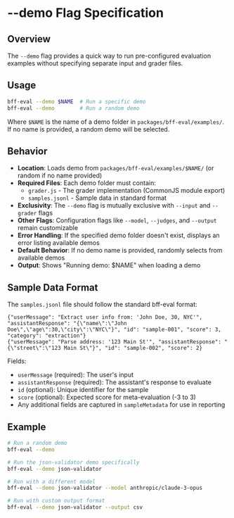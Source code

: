 # --demo Flag Specification

## Overview

The `--demo` flag provides a quick way to run pre-configured evaluation examples
without specifying separate input and grader files.

## Usage

```bash
bff-eval --demo $NAME  # Run a specific demo
bff-eval --demo        # Run a random demo
```

Where `$NAME` is the name of a demo folder in `packages/bff-eval/examples/`. If
no name is provided, a random demo will be selected.

## Behavior

- **Location**: Loads demo from `packages/bff-eval/examples/$NAME/` (or random
  if no name provided)
- **Required Files**: Each demo folder must contain:
  - `grader.js` - The grader implementation (CommonJS module export)
  - `samples.jsonl` - Sample data in standard format
- **Exclusivity**: The `--demo` flag is mutually exclusive with `--input` and
  `--grader` flags
- **Other Flags**: Configuration flags like `--model`, `--judges`, and
  `--output` remain customizable
- **Error Handling**: If the specified demo folder doesn't exist, displays an
  error listing available demos
- **Default Behavior**: If no demo name is provided, randomly selects from
  available demos
- **Output**: Shows "Running demo: $NAME" when loading a demo

## Sample Data Format

The `samples.jsonl` file should follow the standard bff-eval format:

```jsonl
{"userMessage": "Extract user info from: 'John Doe, 30, NYC'", "assistantResponse": "{\"name\":\"John Doe\",\"age\":30,\"city\":\"NYC\"}", "id": "sample-001", "score": 3, "category": "extraction"}
{"userMessage": "Parse address: '123 Main St'", "assistantResponse": "{\"street\":\"123 Main St\"}", "id": "sample-002", "score": 2}
```

Fields:

- `userMessage` (required): The user's input
- `assistantResponse` (required): The assistant's response to evaluate
- `id` (optional): Unique identifier for the sample
- `score` (optional): Expected score for meta-evaluation (-3 to 3)
- Any additional fields are captured in `sampleMetadata` for use in reporting

## Example

```bash
# Run a random demo
bff-eval --demo

# Run the json-validator demo specifically
bff-eval --demo json-validator

# Run with a different model
bff-eval --demo json-validator --model anthropic/claude-3-opus

# Run with custom output format
bff-eval --demo json-validator --output csv
```
